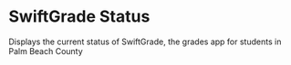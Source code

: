 # SwiftGrade Status

Displays the current status of SwiftGrade, the grades app for students in Palm Beach County
